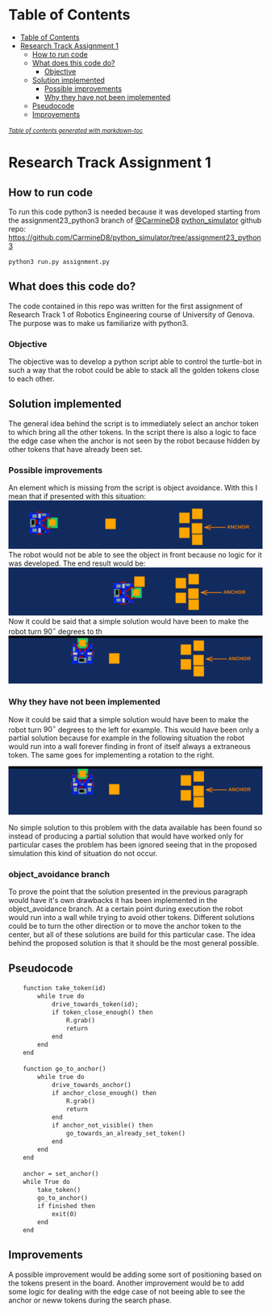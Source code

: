 
# Table of Contents
- [Table of Contents](#table-of-contents)
- [Research Track Assignment 1](#research-track-assignment-1)
  * [How to run code](#how-to-run-code)
  * [What does this code do?](#what-does-this-code-do)
    + [Objective](#objective)
  * [Solution implemented](#solution-implemented)
    + [Possible improvements](#possible-improvements)
    + [Why they have not been implemented](#why-they-have-not-been-implemented)
  * [Pseudocode](#pseudocode)
  * [Improvements](#improvements)

<small><i><a href='http://ecotrust-canada.github.io/markdown-toc/'>Table of contents generated with markdown-toc</a></i></small>

# Research Track Assignment 1


## How to run code

To run this code python3 is needed because it was developed starting from the
assignment23_python3 branch of [@CarmineD8](https://github.com/CarmineD8) [python_simulator](https://github.com/CarmineD8/python_simulator/) github repo:
<https://github.com/CarmineD8/python_simulator/tree/assignment23_python3>

    python3 run.py assignment.py


## What does this code do?

The code contained in this repo was written for the first assignment of 
Research Track 1 of Robotics Engineering course of University of Genova.
The purpose was to make us familiarize with python3.


### Objective

The objective was to develop a python script able to control the turtle-bot in
such a way that the robot could be able to stack all the golden tokens close to
each other.


## Solution implemented

The general idea behind the script is to immediately select an anchor token to
which bring all the other tokens. In the script there is also a logic to face the
edge case when the anchor is not seen by the robot because hidden by other
tokens that have already been set. 


### Possible improvements

An element which is missing from the script is object avoidance. With this I
mean that if presented with this situation:
![caseBase](./img/caseBase.png?raw=true)
The robot would not be able to see the object in front because no logic for it
was developed. The end result would be:
![caseError](./img/caseError.png?raw=true)
Now it could be said that a simple solution would have been to make the robot
turn $90^{\circ}$ degrees to th
![caseSol](./img/caseSol.png?raw=true)


### Why they have not been implemented

Now it could be said that a simple solution would have been to make the robot
turn $90^{\circ}$ degrees to the left for example. This would have been only a
partial solution because for example in the following situation the robot would
run into a wall forever finding in front of itself always a extraneous token.
The same goes for implementing a rotation to the right.

![solCase](./img/caseSol.png?raw=true)

No simple solution to this problem with the data available has been found so
instead of producing a partial solution that would have worked only for
particular cases the problem has been ignored seeing that in the proposed
simulation this kind of situation do not occur.

### object_avoidance branch
To prove the point that the solution presented in the previous paragraph would
have it's own drawbacks it has been implemented in the object_avoidance branch.
At a certain point during execution the robot would run into a wall while trying to
avoid other tokens. Different solutions could be to turn the other direction or to 
move the anchor token to the center, but all of these solutions are build for this 
particular case. The idea behind the proposed solution is that it should be the most 
general possible.


## Pseudocode
```
    function take_token(id)
        while true do
            drive_towards_token(id);
            if token_close_enough() then
                R.grab()
                return
            end
        end
    end
    
    function go_to_anchor()
        while true do
            drive_towards_anchor()
            if anchor_close_enough() then
                R.grab()
                return
            end
            if anchor_not_visible() then
                go_towards_an_already_set_token()
            end
        end
    end
    
    anchor = set_anchor()
    while True do
        take_token()
        go_to_anchor()
        if finished then
            exit(0)
        end
    end
```

## Improvements

A possible improvement would be adding some sort of positioning based on 
the tokens present in the board. Another improvement would be to add some 
logic for dealing with the edge case of not beeing able to see the anchor
or neww tokens during the search phase.

